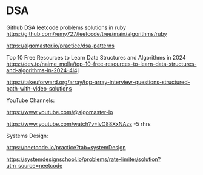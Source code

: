 # DSA
Github DSA leetcode problems solutions in ruby
https://github.com/remy727/leetcode/tree/main/algorithms/ruby

https://algomaster.io/practice/dsa-patterns



Top 10 Free Resources to Learn Data Structures and Algorithms in 2024
https://dev.to/naime_molla/top-10-free-resources-to-learn-data-structures-and-algorithms-in-2024-4i4j

https://takeuforward.org/array/top-array-interview-questions-structured-path-with-video-solutions



YouTube Channels:

https://www.youtube.com/@algomaster-io

https://www.youtube.com/watch?v=lvO88XxNAzs -5 rhrs



Systems Design:

https://neetcode.io/practice?tab=systemDesign

https://systemdesignschool.io/problems/rate-limiter/solution?utm_source=neetcode